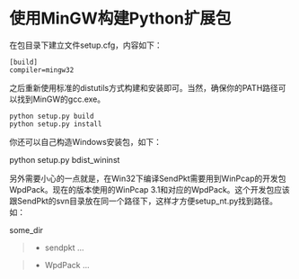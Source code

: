# 使用MinGW构建Python扩展包 #

在包目录下建立文件setup.cfg，内容如下：
```
[build]
compiler=mingw32
```
之后重新使用标准的distutils方式构建和安装即可。当然，确保你的PATH路径可以找到MinGW的gcc.exe。
```
python setup.py build
python setup.py install
```
你还可以自己构造Windows安装包，如下：

python setup.py bdist\_wininst

另外需要小心的一点就是，在Win32下编译SendPkt需要用到WinPcap的开发包WpdPack。现在的版本使用的WinPcap 3.1和对应的WpdPack。这个开发包应该跟SendPkt的svn目录放在同一个路径下，这样才方便setup\_nt.py找到路径。如：

some\_dir

> + sendpkt ...

> + WpdPack ...



